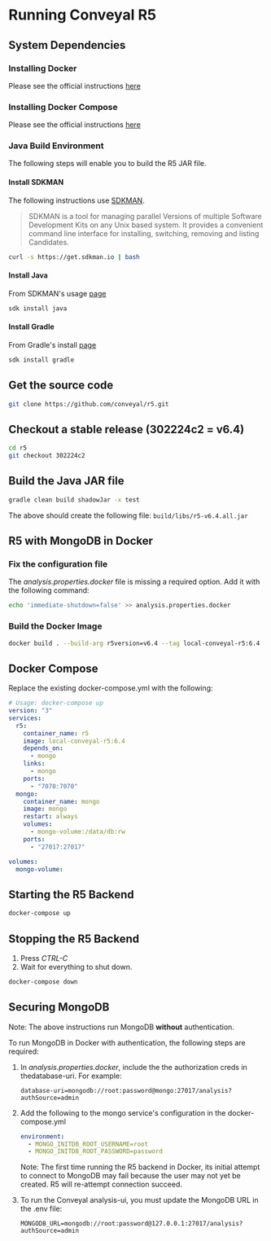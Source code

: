 # Running Conveyal R5

## System Dependencies

### Installing Docker

Please see the official instructions [here](https://docs.docker.com/engine/install/)

### Installing Docker Compose

Please see the official instructions [here](https://docs.docker.com/compose/install/)

### Java Build Environment

The following steps will enable you to build the R5 JAR file.

#### Install SDKMAN

The following instructions use [SDKMAN](https://github.com/sdkman/sdkman-cli).

> SDKMAN is a tool for managing parallel Versions of multiple Software
> Development Kits on any Unix based system. It provides a convenient command
> line interface for installing, switching, removing and listing Candidates.

```sh
curl -s https://get.sdkman.io | bash
```

#### Install Java

From SDKMAN's usage [page](https://sdkman.io/usage)

```sh
sdk install java
```

#### Install Gradle

From Gradle's install [page](https://gradle.org/install/#with-a-package-manager)

```sh
sdk install gradle
```

## Get the source code

```sh
git clone https://github.com/conveyal/r5.git
```

## Checkout a stable release (302224c2 = v6.4)

```sh
cd r5
git checkout 302224c2
```

## Build the Java JAR file

```sh
gradle clean build shadowJar -x test
```

The above should create the following file: `build/libs/r5-v6.4.all.jar`

## R5 with MongoDB in Docker

### Fix the configuration file

The _analysis.properties.docker_ file is missing a required option.
Add it with the following command:

```sh
echo 'immediate-shutdown=false' >> analysis.properties.docker
```

### Build the Docker Image

```sh
docker build . --build-arg r5version=v6.4 --tag local-conveyal-r5:6.4
```

## Docker Compose

Replace the existing docker-compose.yml with the following:

```yml
# Usage: docker-compose up
version: "3"
services:
  r5:
    container_name: r5
    image: local-conveyal-r5:6.4
    depends_on:
      - mongo
    links:
      - mongo
    ports:
      - "7070:7070"
  mongo:
    container_name: mongo
    image: mongo
    restart: always
    volumes:
      - mongo-volume:/data/db:rw
    ports:
      - "27017:27017"

volumes:
  mongo-volume:
```

## Starting the R5 Backend

```sh
docker-compose up
```

## Stopping the R5 Backend

1. Press _CTRL-C_
2. Wait for everything to shut down.

```sh
docker-compose down
```

## Securing MongoDB

Note: The above instructions run MongoDB **without** authentication.

To run MongoDB in Docker with authentication, the following steps are required:

1. In _analysis.properties.docker_, include the the authorization creds in thedatabase-uri.
   For example:

   `database-uri=mongodb://root:password@mongo:27017/analysis?authSource=admin`

2. Add the following to the mongo service's configuration in the docker-compose.yml

   ```yml
   environment:
     - MONGO_INITDB_ROOT_USERNAME=root
     - MONGO_INITDB_ROOT_PASSWORD=password
   ```

   Note: The first time running the R5 backend in Docker, its initial attempt to
   connect to MongoDB may fail because the user may not yet be created.
   R5 will re-attempt connection succeed.

3. To run the Conveyal analysis-ui, you must update the MongoDB URL in the .env file:

   `MONGODB_URL=mongodb://root:password@127.0.0.1:27017/analysis?authSource=admin`
